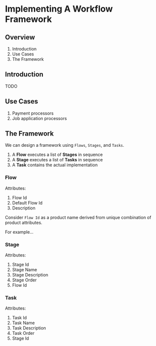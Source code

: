
# Implementing A Workflow Framework

## Overview

1. Introduction
1. Use Cases
1. The Framework

## Introduction

TODO

## Use Cases

1. Payment processors
1. Job application processors

## The Framework

We can design a framework using `Flows`, `Stages`, and `Tasks`.

1. A __Flow__ executes a list of __Stages__ in sequence
1. A __Stage__ executes a list of __Tasks__ in sequence
1. A __Task__ contains the actual implementation

### Flow

Attributes:

1. Flow Id
1. Default Flow Id
1. Description

Consider `Flow Id` as a product name derived from unique combination of product attributes.

For example...

### Stage

Attributes:

1. Stage Id
1. Stage Name
1. Stage Description
1. Stage Order
1. Flow Id

### Task

Attributes:

1. Task Id
1. Task Name
1. Task Description
1. Task Order
1. Stage Id
